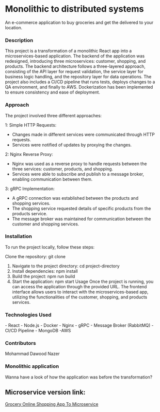 <h1>Monolithic to distributed systems</h1>
An e-commerce application to buy groceries and get the delivered to your location.

<h3>Description</h3>
This project is a transformation of a monolithic React app into a microservices-based application. The backend of the application was redesigned, introducing three microservices: customer, shopping, and products. The backend architecture follows a three-layered approach, consisting of the API layer for request validation, the service layer for business logic handling, and the repository layer for data operations. The project also includes a CI/CD pipeline that runs tests, deploys changes to a QA environment, and finally to AWS. Dockerization has been implemented to ensure consistency and ease of deployment.


<h3>Approach</h3>
The project involved three different approaches:

1: Simple HTTP Requests:

- Changes made in different services were communicated through HTTP requests.
- Services were notified of updates by proxying the changes.

2: Nginx Reverse Proxy:

- Nginx was used as a reverse proxy to handle requests between the three services: customer, products, and shopping.
- Services were able to subscribe and publish to a message broker, enabling communication between them.

3: gRPC Implementation:

- A gRPC connection was established between the products and shopping services.
- The shopping service requested details of specific products from the products service.
- The message broker was maintained for communication between the customer and shopping services.


<h3>Installation</h3>
To run the project locally, follow these steps:

Clone the repository: git clone <repository-url>
1. Navigate to the project directory: cd project-directory
2. Install dependencies: npm install
3. Build the project: npm run build
4. Start the application: npm start
Usage
Once the project is running, you can access the application through the provided URL. The frontend interface allows users to interact with the microservices-based app, utilizing the functionalities of the customer, shopping, and products services.


<h3>Technologies Used</h3>
 - React
 - Node.js
 - Docker
 - Nginx
 - gRPC
 - Message Broker (RabbitMQ)
 - CI/CD Pipeline
 - MongoDB
 -AWS


<h3>Contributors</h3>
Mohammad Dawood Nazer

<h3>Monolithic application</h3>
Wanna have a look of how the application was before the transformation?

## Microservice version link:
[Grocery Online Shopping App To Microservice](https://github.com/ZASFM/monolithic-app-to-distributed-systems-p1)

